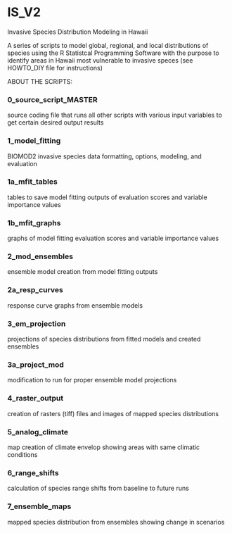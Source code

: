 # IS_V2
Invasive Species Distribution Modeling in Hawaii

A series of scripts to model global, regional, and local distributions of species using the R Statistcal Programming Software with the purpose to identify areas in Hawaii most vulnerable to invasive speces (see HOWTO_DIY file for instructions)

ABOUT THE SCRIPTS:
### 0_source_script_MASTER ###
source coding file that runs all other scripts with various input variables to get certain desired output results

### 1_model_fitting ###
BIOMOD2 invasive species data formatting, options, modeling, and evaluation 

### 1a_mfit_tables ###
tables to save model fitting outputs of evaluation scores and variable importance values

### 1b_mfit_graphs ###
graphs of model fitting evaluation scores and variable importance values

### 2_mod_ensembles ###
ensemble model creation from model fitting outputs

### 2a_resp_curves ###
response curve graphs from ensemble models

### 3_em_projection ###
projections of species distributions from fitted models and created ensembles

### 3a_project_mod ###
modification to run for proper ensemble model projections

### 4_raster_output ###
creation of rasters (tiff) files and images of mapped species distributions

### 5_analog_climate ###
map creation of climate envelop showing areas with same climatic conditions

### 6_range_shifts ###
calculation of species range shifts from baseline to future runs

### 7_ensemble_maps ###
mapped species distribution from ensembles showing change in scenarios

